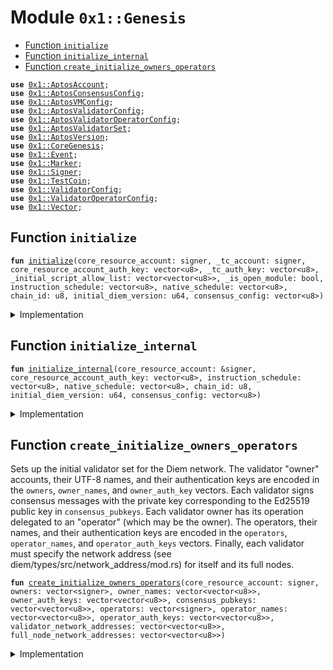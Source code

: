 
<a name="0x1_Genesis"></a>

# Module `0x1::Genesis`



-  [Function `initialize`](#0x1_Genesis_initialize)
-  [Function `initialize_internal`](#0x1_Genesis_initialize_internal)
-  [Function `create_initialize_owners_operators`](#0x1_Genesis_create_initialize_owners_operators)


<pre><code><b>use</b> <a href="AptosAccount.md#0x1_AptosAccount">0x1::AptosAccount</a>;
<b>use</b> <a href="AptosConsensusConfig.md#0x1_AptosConsensusConfig">0x1::AptosConsensusConfig</a>;
<b>use</b> <a href="AptosVMConfig.md#0x1_AptosVMConfig">0x1::AptosVMConfig</a>;
<b>use</b> <a href="AptosValidatorConfig.md#0x1_AptosValidatorConfig">0x1::AptosValidatorConfig</a>;
<b>use</b> <a href="AptosValidatorOperatorConfig.md#0x1_AptosValidatorOperatorConfig">0x1::AptosValidatorOperatorConfig</a>;
<b>use</b> <a href="AptosValidatorSet.md#0x1_AptosValidatorSet">0x1::AptosValidatorSet</a>;
<b>use</b> <a href="AptosVersion.md#0x1_AptosVersion">0x1::AptosVersion</a>;
<b>use</b> <a href="../../../../../../../aptos-framework/releases/artifacts/current/build/CoreFramework/docs/CoreGenesis.md#0x1_CoreGenesis">0x1::CoreGenesis</a>;
<b>use</b> <a href="../../../../../../../aptos-framework/releases/artifacts/current/build/MoveStdlib/docs/Event.md#0x1_Event">0x1::Event</a>;
<b>use</b> <a href="Marker.md#0x1_Marker">0x1::Marker</a>;
<b>use</b> <a href="../../../../../../../aptos-framework/releases/artifacts/current/build/MoveStdlib/docs/Signer.md#0x1_Signer">0x1::Signer</a>;
<b>use</b> <a href="TestCoin.md#0x1_TestCoin">0x1::TestCoin</a>;
<b>use</b> <a href="../../../../../../../aptos-framework/releases/artifacts/current/build/CoreFramework/docs/ValidatorConfig.md#0x1_ValidatorConfig">0x1::ValidatorConfig</a>;
<b>use</b> <a href="../../../../../../../aptos-framework/releases/artifacts/current/build/CoreFramework/docs/ValidatorOperatorConfig.md#0x1_ValidatorOperatorConfig">0x1::ValidatorOperatorConfig</a>;
<b>use</b> <a href="../../../../../../../aptos-framework/releases/artifacts/current/build/MoveStdlib/docs/Vector.md#0x1_Vector">0x1::Vector</a>;
</code></pre>



<a name="0x1_Genesis_initialize"></a>

## Function `initialize`



<pre><code><b>fun</b> <a href="Genesis.md#0x1_Genesis_initialize">initialize</a>(core_resource_account: signer, _tc_account: signer, core_resource_account_auth_key: vector&lt;u8&gt;, _tc_auth_key: vector&lt;u8&gt;, _initial_script_allow_list: vector&lt;vector&lt;u8&gt;&gt;, _is_open_module: bool, instruction_schedule: vector&lt;u8&gt;, native_schedule: vector&lt;u8&gt;, chain_id: u8, initial_diem_version: u64, consensus_config: vector&lt;u8&gt;)
</code></pre>



<details>
<summary>Implementation</summary>


<pre><code><b>fun</b> <a href="Genesis.md#0x1_Genesis_initialize">initialize</a>(
    core_resource_account: signer,
    _tc_account: signer,
    core_resource_account_auth_key: vector&lt;u8&gt;,
    _tc_auth_key: vector&lt;u8&gt;,
    _initial_script_allow_list: vector&lt;vector&lt;u8&gt;&gt;,
    _is_open_module: bool,
    instruction_schedule: vector&lt;u8&gt;,
    native_schedule: vector&lt;u8&gt;,
    chain_id: u8,
    initial_diem_version: u64,
    consensus_config: vector&lt;u8&gt;,
) {
    <a href="Genesis.md#0x1_Genesis_initialize_internal">initialize_internal</a>(
        &core_resource_account,
        core_resource_account_auth_key,
        instruction_schedule,
        native_schedule,
        chain_id,
        initial_diem_version,
        consensus_config,
    )
}
</code></pre>



</details>

<a name="0x1_Genesis_initialize_internal"></a>

## Function `initialize_internal`



<pre><code><b>fun</b> <a href="Genesis.md#0x1_Genesis_initialize_internal">initialize_internal</a>(core_resource_account: &signer, core_resource_account_auth_key: vector&lt;u8&gt;, instruction_schedule: vector&lt;u8&gt;, native_schedule: vector&lt;u8&gt;, chain_id: u8, initial_diem_version: u64, consensus_config: vector&lt;u8&gt;)
</code></pre>



<details>
<summary>Implementation</summary>


<pre><code><b>fun</b> <a href="Genesis.md#0x1_Genesis_initialize_internal">initialize_internal</a>(
    core_resource_account: &signer,
    core_resource_account_auth_key: vector&lt;u8&gt;,
    instruction_schedule: vector&lt;u8&gt;,
    native_schedule: vector&lt;u8&gt;,
    chain_id: u8,
    initial_diem_version: u64,
    consensus_config: vector&lt;u8&gt;,
) {
    // initialize the chain marker first
    <a href="Marker.md#0x1_Marker_initialize">Marker::initialize</a>(core_resource_account);
    // initialize the core resource account
    <a href="AptosAccount.md#0x1_AptosAccount_initialize">AptosAccount::initialize</a>(core_resource_account);
    <b>let</b> dummy_auth_key_prefix = x"00000000000000000000000000000000";
    <a href="AptosAccount.md#0x1_AptosAccount_create_account_internal">AptosAccount::create_account_internal</a>(<a href="../../../../../../../aptos-framework/releases/artifacts/current/build/MoveStdlib/docs/Signer.md#0x1_Signer_address_of">Signer::address_of</a>(core_resource_account), dummy_auth_key_prefix);
    <a href="AptosAccount.md#0x1_AptosAccount_rotate_authentication_key">AptosAccount::rotate_authentication_key</a>(core_resource_account, core_resource_account_auth_key);

    // Consensus config setup
    <a href="AptosConsensusConfig.md#0x1_AptosConsensusConfig_initialize">AptosConsensusConfig::initialize</a>(core_resource_account);
    <a href="AptosValidatorSet.md#0x1_AptosValidatorSet_initialize_validator_set">AptosValidatorSet::initialize_validator_set</a>(core_resource_account);
    <a href="AptosVersion.md#0x1_AptosVersion_initialize">AptosVersion::initialize</a>(core_resource_account, initial_diem_version);

    <a href="AptosVMConfig.md#0x1_AptosVMConfig_initialize">AptosVMConfig::initialize</a>(
        core_resource_account,
        instruction_schedule,
        native_schedule,
    );

    <a href="AptosConsensusConfig.md#0x1_AptosConsensusConfig_set">AptosConsensusConfig::set</a>(core_resource_account, consensus_config);

    <a href="AptosValidatorConfig.md#0x1_AptosValidatorConfig_initialize">AptosValidatorConfig::initialize</a>(core_resource_account);
    <a href="AptosValidatorOperatorConfig.md#0x1_AptosValidatorOperatorConfig_initialize">AptosValidatorOperatorConfig::initialize</a>(core_resource_account);

    <a href="TestCoin.md#0x1_TestCoin_initialize">TestCoin::initialize</a>(core_resource_account, 1000000);

    // Pad the event counter for the Diem Root account <b>to</b> match DPN. This
    // _MUST_ match the new epoch event counter otherwise all manner of
    // things start <b>to</b> <b>break</b>.
    <a href="../../../../../../../aptos-framework/releases/artifacts/current/build/MoveStdlib/docs/Event.md#0x1_Event_destroy_handle">Event::destroy_handle</a>(<a href="../../../../../../../aptos-framework/releases/artifacts/current/build/MoveStdlib/docs/Event.md#0x1_Event_new_event_handle">Event::new_event_handle</a>&lt;u64&gt;(core_resource_account));
    <a href="../../../../../../../aptos-framework/releases/artifacts/current/build/MoveStdlib/docs/Event.md#0x1_Event_destroy_handle">Event::destroy_handle</a>(<a href="../../../../../../../aptos-framework/releases/artifacts/current/build/MoveStdlib/docs/Event.md#0x1_Event_new_event_handle">Event::new_event_handle</a>&lt;u64&gt;(core_resource_account));
    <a href="../../../../../../../aptos-framework/releases/artifacts/current/build/MoveStdlib/docs/Event.md#0x1_Event_destroy_handle">Event::destroy_handle</a>(<a href="../../../../../../../aptos-framework/releases/artifacts/current/build/MoveStdlib/docs/Event.md#0x1_Event_new_event_handle">Event::new_event_handle</a>&lt;u64&gt;(core_resource_account));
    <a href="../../../../../../../aptos-framework/releases/artifacts/current/build/MoveStdlib/docs/Event.md#0x1_Event_destroy_handle">Event::destroy_handle</a>(<a href="../../../../../../../aptos-framework/releases/artifacts/current/build/MoveStdlib/docs/Event.md#0x1_Event_new_event_handle">Event::new_event_handle</a>&lt;u64&gt;(core_resource_account));

    // this needs <b>to</b> be called at the very end
    <a href="../../../../../../../aptos-framework/releases/artifacts/current/build/CoreFramework/docs/CoreGenesis.md#0x1_CoreGenesis_init">CoreGenesis::init</a>(core_resource_account, chain_id);
}
</code></pre>



</details>

<a name="0x1_Genesis_create_initialize_owners_operators"></a>

## Function `create_initialize_owners_operators`

Sets up the initial validator set for the Diem network.
The validator "owner" accounts, their UTF-8 names, and their authentication
keys are encoded in the <code>owners</code>, <code>owner_names</code>, and <code>owner_auth_key</code> vectors.
Each validator signs consensus messages with the private key corresponding to the Ed25519
public key in <code>consensus_pubkeys</code>.
Each validator owner has its operation delegated to an "operator" (which may be
the owner). The operators, their names, and their authentication keys are encoded
in the <code>operators</code>, <code>operator_names</code>, and <code>operator_auth_keys</code> vectors.
Finally, each validator must specify the network address
(see diem/types/src/network_address/mod.rs) for itself and its full nodes.


<pre><code><b>fun</b> <a href="Genesis.md#0x1_Genesis_create_initialize_owners_operators">create_initialize_owners_operators</a>(core_resource_account: signer, owners: vector&lt;signer&gt;, owner_names: vector&lt;vector&lt;u8&gt;&gt;, owner_auth_keys: vector&lt;vector&lt;u8&gt;&gt;, consensus_pubkeys: vector&lt;vector&lt;u8&gt;&gt;, operators: vector&lt;signer&gt;, operator_names: vector&lt;vector&lt;u8&gt;&gt;, operator_auth_keys: vector&lt;vector&lt;u8&gt;&gt;, validator_network_addresses: vector&lt;vector&lt;u8&gt;&gt;, full_node_network_addresses: vector&lt;vector&lt;u8&gt;&gt;)
</code></pre>



<details>
<summary>Implementation</summary>


<pre><code><b>fun</b> <a href="Genesis.md#0x1_Genesis_create_initialize_owners_operators">create_initialize_owners_operators</a>(
    core_resource_account: signer,
    owners: vector&lt;signer&gt;,
    owner_names: vector&lt;vector&lt;u8&gt;&gt;,
    owner_auth_keys: vector&lt;vector&lt;u8&gt;&gt;,
    consensus_pubkeys: vector&lt;vector&lt;u8&gt;&gt;,
    operators: vector&lt;signer&gt;,
    operator_names: vector&lt;vector&lt;u8&gt;&gt;,
    operator_auth_keys: vector&lt;vector&lt;u8&gt;&gt;,
    validator_network_addresses: vector&lt;vector&lt;u8&gt;&gt;,
    full_node_network_addresses: vector&lt;vector&lt;u8&gt;&gt;,
) {
    <b>let</b> num_owners = <a href="../../../../../../../aptos-framework/releases/artifacts/current/build/MoveStdlib/docs/Vector.md#0x1_Vector_length">Vector::length</a>(&owners);
    <b>let</b> num_owner_names = <a href="../../../../../../../aptos-framework/releases/artifacts/current/build/MoveStdlib/docs/Vector.md#0x1_Vector_length">Vector::length</a>(&owner_names);
    <b>assert</b>!(num_owners == num_owner_names, 0);
    <b>let</b> num_owner_keys = <a href="../../../../../../../aptos-framework/releases/artifacts/current/build/MoveStdlib/docs/Vector.md#0x1_Vector_length">Vector::length</a>(&owner_auth_keys);
    <b>assert</b>!(num_owner_names == num_owner_keys, 0);
    <b>let</b> num_operators = <a href="../../../../../../../aptos-framework/releases/artifacts/current/build/MoveStdlib/docs/Vector.md#0x1_Vector_length">Vector::length</a>(&operators);
    <b>assert</b>!(num_owner_keys == num_operators, 0);
    <b>let</b> num_operator_names = <a href="../../../../../../../aptos-framework/releases/artifacts/current/build/MoveStdlib/docs/Vector.md#0x1_Vector_length">Vector::length</a>(&operator_names);
    <b>assert</b>!(num_operators == num_operator_names, 0);
    <b>let</b> num_operator_keys = <a href="../../../../../../../aptos-framework/releases/artifacts/current/build/MoveStdlib/docs/Vector.md#0x1_Vector_length">Vector::length</a>(&operator_auth_keys);
    <b>assert</b>!(num_operator_names == num_operator_keys, 0);
    <b>let</b> num_validator_network_addresses = <a href="../../../../../../../aptos-framework/releases/artifacts/current/build/MoveStdlib/docs/Vector.md#0x1_Vector_length">Vector::length</a>(&validator_network_addresses);
    <b>assert</b>!(num_operator_keys == num_validator_network_addresses, 0);
    <b>let</b> num_full_node_network_addresses = <a href="../../../../../../../aptos-framework/releases/artifacts/current/build/MoveStdlib/docs/Vector.md#0x1_Vector_length">Vector::length</a>(&full_node_network_addresses);
    <b>assert</b>!(num_validator_network_addresses == num_full_node_network_addresses, 0);

    <b>let</b> i = 0;
    <b>let</b> dummy_auth_key_prefix = x"00000000000000000000000000000000";
    <b>while</b> (i &lt; num_owners) {
        <b>let</b> owner = <a href="../../../../../../../aptos-framework/releases/artifacts/current/build/MoveStdlib/docs/Vector.md#0x1_Vector_borrow">Vector::borrow</a>(&owners, i);
        <b>let</b> owner_address = <a href="../../../../../../../aptos-framework/releases/artifacts/current/build/MoveStdlib/docs/Signer.md#0x1_Signer_address_of">Signer::address_of</a>(owner);
        <b>let</b> owner_name = *<a href="../../../../../../../aptos-framework/releases/artifacts/current/build/MoveStdlib/docs/Vector.md#0x1_Vector_borrow">Vector::borrow</a>(&owner_names, i);
        // create each validator account and rotate its auth key <b>to</b> the correct value
        <a href="AptosAccount.md#0x1_AptosAccount_create_validator_account">AptosAccount::create_validator_account</a>(
            &core_resource_account, owner_address, <b>copy</b> dummy_auth_key_prefix, owner_name
        );

        <b>let</b> owner_auth_key = *<a href="../../../../../../../aptos-framework/releases/artifacts/current/build/MoveStdlib/docs/Vector.md#0x1_Vector_borrow">Vector::borrow</a>(&owner_auth_keys, i);
        <a href="AptosAccount.md#0x1_AptosAccount_rotate_authentication_key">AptosAccount::rotate_authentication_key</a>(owner, owner_auth_key);

        <b>let</b> operator = <a href="../../../../../../../aptos-framework/releases/artifacts/current/build/MoveStdlib/docs/Vector.md#0x1_Vector_borrow">Vector::borrow</a>(&operators, i);
        <b>let</b> operator_address = <a href="../../../../../../../aptos-framework/releases/artifacts/current/build/MoveStdlib/docs/Signer.md#0x1_Signer_address_of">Signer::address_of</a>(operator);
        <b>let</b> operator_name = *<a href="../../../../../../../aptos-framework/releases/artifacts/current/build/MoveStdlib/docs/Vector.md#0x1_Vector_borrow">Vector::borrow</a>(&operator_names, i);
        // create the operator account + rotate its auth key <b>if</b> it does not already exist
        <b>if</b> (!<a href="AptosAccount.md#0x1_AptosAccount_exists_at">AptosAccount::exists_at</a>(operator_address)) {
            <a href="AptosAccount.md#0x1_AptosAccount_create_validator_operator_account">AptosAccount::create_validator_operator_account</a>(
                &core_resource_account, operator_address, <b>copy</b> dummy_auth_key_prefix, <b>copy</b> operator_name
            );
            <b>let</b> operator_auth_key = *<a href="../../../../../../../aptos-framework/releases/artifacts/current/build/MoveStdlib/docs/Vector.md#0x1_Vector_borrow">Vector::borrow</a>(&operator_auth_keys, i);
            <a href="AptosAccount.md#0x1_AptosAccount_rotate_authentication_key">AptosAccount::rotate_authentication_key</a>(operator, operator_auth_key);
        };
        // assign the operator <b>to</b> its validator
        <b>assert</b>!(<a href="../../../../../../../aptos-framework/releases/artifacts/current/build/CoreFramework/docs/ValidatorOperatorConfig.md#0x1_ValidatorOperatorConfig_get_human_name">ValidatorOperatorConfig::get_human_name</a>(operator_address) == operator_name, 0);
        <a href="../../../../../../../aptos-framework/releases/artifacts/current/build/CoreFramework/docs/ValidatorConfig.md#0x1_ValidatorConfig_set_operator">ValidatorConfig::set_operator</a>(owner, operator_address);

        // <b>use</b> the operator account set up the validator config
        <b>let</b> validator_network_address = *<a href="../../../../../../../aptos-framework/releases/artifacts/current/build/MoveStdlib/docs/Vector.md#0x1_Vector_borrow">Vector::borrow</a>(&validator_network_addresses, i);
        <b>let</b> full_node_network_address = *<a href="../../../../../../../aptos-framework/releases/artifacts/current/build/MoveStdlib/docs/Vector.md#0x1_Vector_borrow">Vector::borrow</a>(&full_node_network_addresses, i);
        <b>let</b> consensus_pubkey = *<a href="../../../../../../../aptos-framework/releases/artifacts/current/build/MoveStdlib/docs/Vector.md#0x1_Vector_borrow">Vector::borrow</a>(&consensus_pubkeys, i);
        <a href="../../../../../../../aptos-framework/releases/artifacts/current/build/CoreFramework/docs/ValidatorConfig.md#0x1_ValidatorConfig_set_config">ValidatorConfig::set_config</a>(
            operator,
            owner_address,
            consensus_pubkey,
            validator_network_address,
            full_node_network_address
        );

        // finally, add this validator <b>to</b> the validator set
        <a href="AptosValidatorSet.md#0x1_AptosValidatorSet_add_validator">AptosValidatorSet::add_validator</a>(&core_resource_account, owner_address);

        i = i + 1;
    }
}
</code></pre>



</details>
